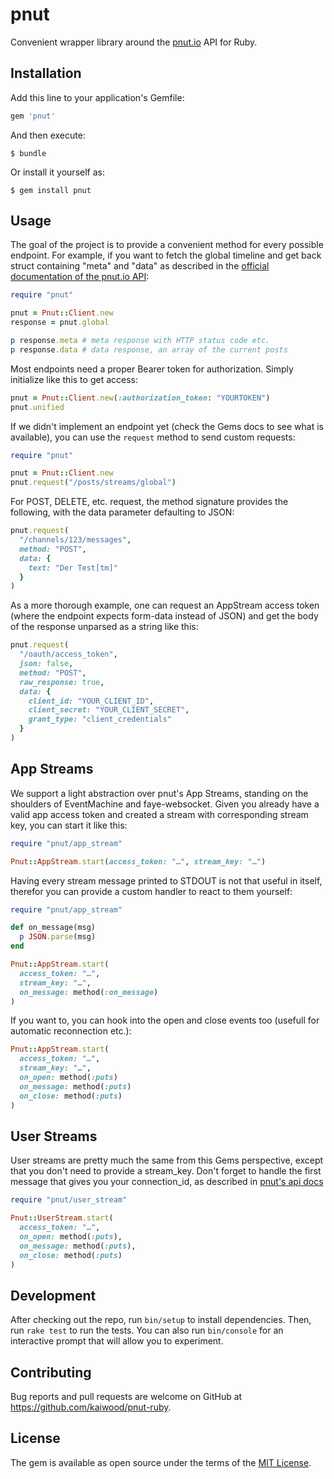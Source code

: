 # pnut

Convenient wrapper library around the [pnut.io](https://pnut.io) API for Ruby.

## Installation

Add this line to your application's Gemfile:

```ruby
gem 'pnut'
```

And then execute:

    $ bundle

Or install it yourself as:

    $ gem install pnut

## Usage

The goal of the project is to provide a convenient method for every possible endpoint. For example, if you want to fetch the global timeline and get back struct containing "meta" and "data" as described in the [official documentation of the pnut.io API](https://pnut.io/docs/api/implementation/overview):

```ruby
require "pnut"

pnut = Pnut::Client.new
response = pnut.global

p response.meta # meta response with HTTP status code etc.
p response.data # data response, an array of the current posts
```

Most endpoints need a proper Bearer token for authorization. Simply initialize like this to get access:

```ruby
pnut = Pnut::Client.new(:authorization_token: "YOURTOKEN")
pnut.unified
```

If we didn't implement an endpoint yet (check the Gems docs to see what is available), you can use the `request` method to send custom requests:

```ruby
require "pnut"

pnut = Pnut::Client.new
pnut.request("/posts/streams/global")
```

For POST, DELETE, etc. request, the method signature provides the following, with the data parameter defaulting to JSON:

```ruby
pnut.request(
  "/channels/123/messages",
  method: "POST",
  data: {
    text: "Der Test[tm]"
  }
)
```

As a more thorough example, one can request an AppStream access token (where the endpoint expects form-data instead of JSON) and get the body of the response unparsed as a string like this:

```ruby
pnut.request(
  "/oauth/access_token",
  json: false,
  method: "POST",
  raw_response: true,
  data: {
    client_id: "YOUR_CLIENT_ID",
    client_secret: "YOUR_CLIENT_SECRET",
    grant_type: "client_credentials"
  }
)
```

## App Streams

We support a light abstraction over pnut's App Streams, standing on the shoulders of EventMachine and faye-websocket. Given you already have a valid app access token and created a stream with corresponding stream key, you can start it like this:

```ruby
require "pnut/app_stream"

Pnut::AppStream.start(access_token: "…", stream_key: "…")
```

Having every stream message printed to STDOUT is not that useful in itself, therefor you can provide a custom handler to react to them yourself:

```ruby
require "pnut/app_stream"

def on_message(msg)
  p JSON.parse(msg)
end

Pnut::AppStream.start(
  access_token: "…",
  stream_key: "…",
  on_message: method(:on_message)
)
```

If you want to, you can hook into the open and close events too (usefull for automatic reconnection etc.):

```ruby
Pnut::AppStream.start(
  access_token: "…",
  stream_key: "…",
  on_open: method(:puts)
  on_message: method(:puts)
  on_close: method(:puts)
)
```

## User Streams

User streams are pretty much the same from this Gems perspective, except that you don't need to provide a stream_key. Don't forget to handle the first message that gives you your connection_id, as described in [pnut's api docs](https://pnut.io/docs/api/how-to/user-streams)

```ruby
require "pnut/user_stream"

Pnut::UserStream.start(
  access_token: "…",
  on_open: method(:puts),
  on_message: method(:puts),
  on_close: method(:puts)
)
```

## Development

After checking out the repo, run `bin/setup` to install dependencies. Then, run `rake test` to run the tests. You can also run `bin/console` for an interactive prompt that will allow you to experiment.

## Contributing

Bug reports and pull requests are welcome on GitHub at https://github.com/kaiwood/pnut-ruby.

## License

The gem is available as open source under the terms of the [MIT License](https://opensource.org/licenses/MIT).
